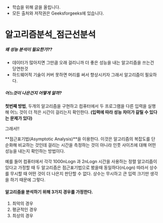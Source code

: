 - 학습을 위해 글을 올립니다.
- 모든 출처와 저작권은 Geeksforgeeks에 있습니다.

[^출처]: https://www.geeksforgeeks.org/



# 알고리즘분석_점근선분석

##### 왜 성능 분석이 필요한가??

- 데이터가 많아지면 그만큼 오래 걸리니까 더 좋은 성능을 내는 알고리즘을 쓰는건 당연한것
- 하드웨어적 기술이 커버 못하면 머리를 써서 향상시키자 그래서 알고리즘이 필요하다.



##### 어느것이 나은건지 어떻게 알까?

**첫번째 방법**, 두개의 알고리즘을 구현하고 컴퓨터에서 두 프로그램을 다른 입력을 실행해 어느 것이 더 적은 시간이 걸리는지 확인한다. **(입력에 따라 성능 차이가 갈릴 수 있다는 문제가 있다)**

그래서!!

**점근표기법(Asymptotic Analysis)**을 이용한다. 이것은 알고리즘의 복잡도를 단순화해 비교하는 것인데 걸리는 시간을 측정하는 것이 아니라 인풋 사이즈에 대해 어떤 성능을 내는지 확인하는 방법이다.

예를 들어 컴퓨터에서 각각 1000nLogn 과 2nLogn 시간을 사용하는 정렬 알고리즘이 있다고 가정할 때 두 알고리즘은 점근표기법으로 봤을때 동일하다(nLogn) 따라서 상수를 무시할 때 어떤 것이 더 나은지 판단할 수 없다. 상수는 무시하고 큰 입력 크기만 생각을 하기 때문에 그렇다.



#### 알고리즘을 분석하기 위해 3가지 경우를 가정한다.

1. 최악의 경우
2. 평균적인 경우
3. 최상의 경우